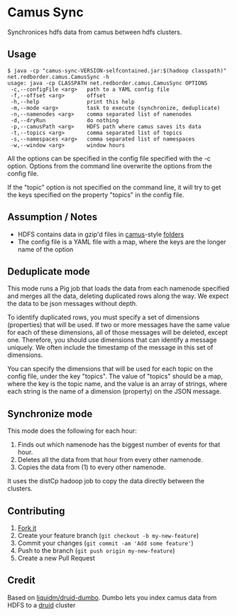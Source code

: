 # Camus Sync

Synchronices hdfs data from camus between hdfs clusters.

## Usage

```
$ java -cp "camus-sync-VERSION-selfcontained.jar:$(hadoop classpath)" net.redborder.camus.CamusSync -h
usage: java -cp CLASSPATH net.redborder.camus.CamusSync OPTIONS
 -c,--configFile <arg>   path to a YAML config file
 -f,--offset <arg>       offset
 -h,--help               print this help
 -m,--mode <arg>         task to execute (synchronize, deduplicate)
 -n,--namenodes <arg>    comma separated list of namenodes
 -d,--dryRun             do nothing
 -p,--camusPath <arg>    HDFS path where camus saves its data
 -t,--topics <arg>       comma separated list of topics
 -s,--namespaces <arg>   comma separated list of namespaces
 -w,--window <arg>       window hours
```

All the options can be specified in the config file specified with the -c option. Options from the
command line overwrite the options from the config file.

If the "topic" option is not specified on the command line, it will try to get the keys specified on the
property "topics" in the config file.

## Assumption / Notes

* HDFS contains data in gzip'd files in [camus](https://github.com/linkedin/camus)-style [folders](https://github.com/liquidm/druid-dumbo/blob/master/lib/dumbo/firehose/hdfs.rb#L65)
* The config file is a YAML file with a map, where the keys are the longer name of the option

## Deduplicate mode

This mode runs a Pig job that loads the data from each namenode specified and merges all the data, deleting
duplicated rows along the way. We expect the data to be json messages without depth.

To identify duplicated rows, you must specify a set of dimensions (properties) that will be used. If two or more
messages have the same value for each of these dimensions, all of those messages will be deleted, except one. Therefore,
you should use dimensions that can identify a message uniquely. We often include the timestamp of the message in this set
of dimensions.

You can specify the dimensions that will be used for each topic on the config file, under the key "topics".
The value of "topics" should be a map, where the key is the topic name, and the value is an array of strings, where
each string is the name of a dimension (property) on the JSON message.

## Synchronize mode

This mode does the following for each hour:
1. Finds out which namenode has the biggest number of events for that hour.
2. Deletes all the data from that hour from every other namenode.
3. Copies the data from (1) to every other namenode.

It uses the distCp hadoop job to copy the data directly between the clusters.

## Contributing

1. [Fork it](https://github.com/redborder/camus-sync/fork)
2. Create your feature branch (`git checkout -b my-new-feature`)
3. Commit your changes (`git commit -am 'Add some feature'`)
4. Push to the branch (`git push origin my-new-feature`)
5. Create a new Pull Request

## Credit

Based on [liquidm/druid-dumbo](https://github.com/redborder/druid-dumbo).
Dumbo lets you index camus data from HDFS to a [druid](http://www.druid.io) cluster
